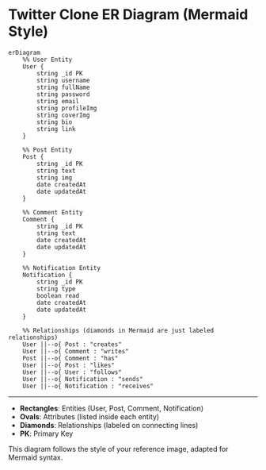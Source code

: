 # Twitter Clone ER Diagram (Mermaid Style)

```mermaid
erDiagram
    %% User Entity
    User {
        string _id PK
        string username
        string fullName
        string password
        string email
        string profileImg
        string coverImg
        string bio
        string link
    }
    
    %% Post Entity
    Post {
        string _id PK
        string text
        string img
        date createdAt
        date updatedAt
    }
    
    %% Comment Entity
    Comment {
        string _id PK
        string text
        date createdAt
        date updatedAt
    }
    
    %% Notification Entity
    Notification {
        string _id PK
        string type
        boolean read
        date createdAt
        date updatedAt
    }

    %% Relationships (diamonds in Mermaid are just labeled relationships)
    User ||--o{ Post : "creates"
    User ||--o{ Comment : "writes"
    Post ||--o{ Comment : "has"
    User ||--o{ Post : "likes"
    User ||--o{ User : "follows"
    User ||--o{ Notification : "sends"
    User ||--o{ Notification : "receives"
```

---

- **Rectangles**: Entities (User, Post, Comment, Notification)
- **Ovals**: Attributes (listed inside each entity)
- **Diamonds**: Relationships (labeled on connecting lines)
- **PK**: Primary Key

This diagram follows the style of your reference image, adapted for Mermaid syntax. 